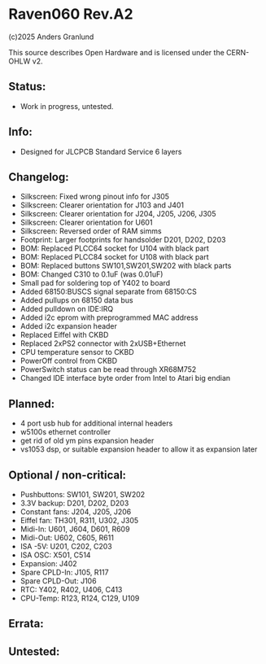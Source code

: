 # Raven060 Rev.A2

(c)2025 Anders Granlund

This source describes Open Hardware and is licensed under the CERN-OHLW v2.


## Status:
- Work in progress, untested.

## Info:
- Designed for JLCPCB Standard Service 6 layers

## Changelog:
- Silkscreen: Fixed wrong pinout info for J305
- Silkscreen: Clearer orientation for J103 and J401
- Silkscreen: Clearer orientation for J204, J205, J206, J305
- Silkscreen: Clearer orientation for U601
- Silkscreen: Reversed order of RAM simms
- Footprint:  Larger footprints for handsolder D201, D202, D203 
- BOM: Replaced PLCC64 socket for U104 with black part
- BOM: Replaced PLCC84 socket for U108 with black part
- BOM: Replaced buttons SW101,SW201,SW202 with black parts
- BOM: Changed C310 to 0.1uF (was 0.01uF)
- Small pad for soldering top of Y402 to board
- Added 68150:BUSCS signal separate from 68150:CS
- Added pullups on 68150 data bus
- Added pulldown on IDE:IRQ
- Added i2c eprom with preprogrammed MAC address
- Added i2c expansion header
- Replaced Eiffel with CKBD
- Replaced 2xPS2 connector with 2xUSB+Ethernet
- CPU temperature sensor to CKBD
- PowerOff control from CKBD
- PowerSwitch status can be read through XR68M752
- Changed IDE interface byte order from Intel to Atari big endian

## Planned:
- 4 port usb hub for additional internal headers
- w5100s ethernet controller
- get rid of old ym pins expansion header
- vs1053 dsp, or suitable expansion header to allow it as expansion later

## Optional / non-critical:
- Pushbuttons:     SW101, SW201, SW202
- 3.3V backup:     D201, D202, D203
- Constant fans:   J204, J205, J206
- Eiffel fan:      TH301, R311, U302, J305
- Midi-In:         U601, J604, D601, R609
- Midi-Out:        U602, C605, R611
- ISA -5V:         U201, C202, C203
- ISA OSC:         X501, C514
- Expansion:       J402
- Spare CPLD-In:   J105, R117
- Spare CPLD-Out:  J106
- RTC:             Y402, R402, U406, C413
- CPU-Temp:        R123, R124, C129, U109

## Errata:

## Untested:

